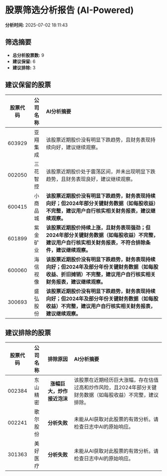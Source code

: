 # 股票筛选分析报告 (AI-Powered)

**分析时间:** 2025-07-02 18:11:43

## 筛选摘要

- **总分析股票数:** 9
- **建议保留:** 6
- **建议排除:** 3

## 建议保留的股票

| 股票代码 | 公司名称 | AI分析摘要 |
|:---:|:---:|:---|
| 603929 | 亚翔集成 | 该股票近期股价没有明显下跌趋势，且财务表现持续向好，建议继续观察。 |
| 002050 | 三花智控 | 该股票近期股价处于震荡区间，并未出现明显下跌趋势，且财务表现良好，建议继续观察。 |
| 600415 | 小商品城 | **该股票近期股价没有明显下跌趋势，财务表现持续向好；但2024年部分关键财务数据（如每股收益）不完整，建议用户自行核实相关财务报表，建议继续观察。** |
| 601899 | 紫金矿业 | **该股票近期股价持续上涨，且财务表现强劲；但2024年部分关键财务数据（如每股收益）不完整，建议用户自行核实相关财务报表，不符合排除条件，建议继续观察。** |
| 600060 | 海信视像 | **该股票近期股价没有明显下跌趋势，财务表现持续向好；但2024年及部分年份关键财务数据（如每股收益、折旧摊销）不完整，建议用户自行核实相关财务报表，建议继续观察。** |
| 300693 | 盛弘股份 | **该股票近期股价没有明显下跌趋势，财务表现持续向好；但2024年及部分年份关键财务数据（如每股收益）不完整，建议用户自行核实相关财务报表，建议继续观察。** |

## 建议排除的股票

| 股票代码 | 公司名称 | 排除原因 | AI分析摘要 |
|:---:|:---:|:---:|:---|
| 002384 | 东山精密 | **涨幅巨大，炒作接近泡沫** | 该股票在近期经历巨大涨幅，存在估值过高和炒作风险，且2024年部分关键财务数据（如每股收益）不完整，建议排除。 |
| 002241 | 歌尔股份 | **分析失败** | 未能从AI获取对此股票的有效分析。请检查日志中AI的原始响应。 |
| 301363 | 美好医疗 | **分析失败** | 未能从AI获取对此股票的有效分析。请检查日志中AI的原始响应。 |
